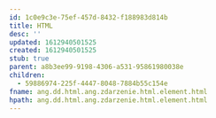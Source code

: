 ```yaml
---
id: 1c0e9c3e-75ef-457d-8432-f188983d814b
title: HTML
desc: ''
updated: 1612940501525
created: 1612940501525
stub: true
parent: a8b3ee99-9198-4306-a531-95861980038e
children:
  - 59886974-225f-4447-8048-7884b55c154e
fname: ang.dd.html.ang.zdarzenie.html.element.html
hpath: ang.dd.html.ang.zdarzenie.html.element.html
---
```



